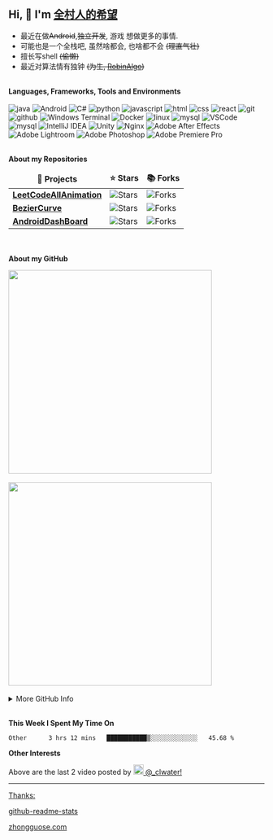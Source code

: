 ## Hi, 👋  I'm <a href="https://www.gengzhibo.com/" target="_blank">全村人的希望</a> 
* 最近在做~~Android~~,~~独立开发~~, 游戏 想做更多的事情.
* 可能也是一个全栈吧, 虽然啥都会, 也啥都不会 ~~(理直气壮)~~
* 擅长写shell ~~(偷懒)~~
* 最近对算法情有独钟 ~~(为生, [RobinAlgo](https://robinalgo.com))~~

<!-- 如果你想了解多一点点, 为什么不看看下面那个可能会有很多star的项目呢(前排star机会难得不是)
<a href="https://github.com/anuraghazra/github-readme-stats">
  <img align="center" src="https://github-readme-stats.vercel.app/api/pin/?username=clwater&repo=LeetCodeAllAnimation" />
</a> -->


<!-- icon url https://simpleicons.org/ -->
<!-- color url http://zhongguose.com/ -->
<p>
</br><strong>Languages, Frameworks, Tools and Environments</strong></br></br>
<img alt="java" src="https://img.shields.io/badge/-java-2e317c?style=flat-square&logo=java&logoColor=white" />
<img alt="Android" src="https://img.shields.io/badge/-Android-41b349?style=flat-square&logo=Android&logoColor=white" />
<img alt="C#" src="https://img.shields.io/badge/-CSharp-525288?style=flat-square&logo=csharp&logoColor=white" />
<img alt="python" src="https://img.shields.io/badge/-python-74787a?style=flat-square&logo=python&logoColor=white" />
<img alt="javascript" src="https://img.shields.io/badge/-javascript-428675?style=flat-square&logo=javascript&logoColor=white" />
<img alt="html" src="https://img.shields.io/badge/-html-d2d97a?style=flat-square&logo=html5&logoColor=white" />
<img alt="css" src="https://img.shields.io/badge/-css-584717?style=flat-square&logo=css3&logoColor=white" />
<img alt="react" src="https://img.shields.io/badge/-React-cf7543?style=flat-square&logo=react&logoColor=white" />

<img alt="git" src="https://img.shields.io/badge/-git-5c2223?style=flat-square&logo=git&logoColor=white" />
<img alt="github" src="https://img.shields.io/badge/-github-d13c74?style=flat-square&logo=github&logoColor=white" />
<img alt="Windows Terminal" src="https://img.shields.io/badge/-terminal-36292f?style=flat-square&logo=Windows Terminal&logoColor=white" />

<img alt="Docker" src="https://img.shields.io/badge/-Docker-5d3131?style=flat-square&logo=Docker&logoColor=white" />
<img alt="linux" src="https://img.shields.io/badge/-Linux-8076a3?style=flat-square&logo=linux&logoColor=white" />
<img alt="mysql" src="https://img.shields.io/badge/-MySQL-7e2065?style=flat-square&logo=MySQL&logoColor=white" />
<img alt="VSCode" src="https://img.shields.io/badge/-VSCode-007ACC?style=flat-square&logo=Visual Studio Code&logoColor=white" />
<img alt="mysql" src="https://img.shields.io/badge/-Android Studio-add5a2?style=flat-square&logo=Android Studio&logoColor=white" />
<img alt="IntelliJ IDEA" src="https://img.shields.io/badge/-IntelliJ IDEA-b7ae8f?style=flat-square&logo=IntelliJ IDEA&logoColor=white" />
<img alt="Unity" src="https://img.shields.io/badge/-Unity-2983bb?style=flat-square&logo=Unity&logoColor=white" />
<img alt="Nginx" src="https://img.shields.io/badge/-Nginx-0f95b0?style=flat-square&logo=Nginx&logoColor=white" />

<img alt="Adobe After Effects" src="https://img.shields.io/badge/-AE-876818?style=flat-square&logo=Adobe After Effects&logoColor=white" />
<img alt="Adobe Lightroom" src="https://img.shields.io/badge/-Lightroom-bdaead?style=flat-square&logo=Adobe Lightroom&logoColor=white" />
<img alt="Adobe Photoshop" src="https://img.shields.io/badge/-PS-0f59a4?style=flat-square&logo=Adobe Photoshop&logoColor=white" />
<img alt="Adobe Premiere Pro" src="https://img.shields.io/badge/-PR-986524?style=flat-square&logo=Adobe Premiere Pro&logoColor=white" />
</p>


</br><strong>About my Repositories</strong></br>
<table>
  <thead align="center">
    <tr border: none;>
      <td><b>🎁 Projects</b></td>
      <td><b>⭐ Stars</b></td>
      <td><b>📚 Forks</b></td>
    </tr>
  </thead>
  <tbody>
    <tr>
      <td><a href="https://github.com/clwater/LeetCodeAllAnimation"><b>LeetCodeAllAnimation</b></a></td>
      <td><img alt="Stars" src="https://img.shields.io/github/stars/clwater/LeetCodeAllAnimation?style=flat-square&labelColor=343b41"/></td>
      <td><img alt="Forks" src="https://img.shields.io/github/forks/clwater/LeetCodeAllAnimation?style=flat-square&labelColor=343b41"/></td>
      </td>
    </tr>
	  <tr>
      <td><a href="https://github.com/clwater/BezierCurve"><b>BezierCurve</b></a>
      </td>
      <td><img alt="Stars" src="https://img.shields.io/github/stars/clwater/BezierCurve?style=flat-square&labelColor=343b41"/></td>
      <td><img alt="Forks" src="https://img.shields.io/github/forks/clwater/BezierCurve?style=flat-square&labelColor=343b41"/></td>
      </td>
    </tr> 
    <tr>
      <td><a href="https://github.com/clwater/AndroidDashBoard"><b>AndroidDashBoard</b></a></td>
      <td><img alt="Stars" src="https://img.shields.io/github/stars/clwater/AndroidDashBoard?style=flat-square&labelColor=343b41"/></td>
      <td><img alt="Forks" src="https://img.shields.io/github/forks/clwater/AndroidDashBoard?style=flat-square&labelColor=343b41"/></td>
    </tr>
  </tbody>
</table>


</br></br><strong>About my GitHub</strong></br>
<div align=left>
<img src="https://github-readme-stats.vercel.app/api?username=clwater&show_icons=true" width="400"/>
</div>
</br>
<div align=left>
<img src="https://github-readme-stats.vercel.app/api/top-langs/?username=clwater&layout=compact&&hide=python,javascript,html" width="400" />
</div>
</br>
<!-- <p>
  <a href="https://github.com/clwater">
    <img src="https://badges.pufler.dev/visits/clwater/clwater?style=flat-square&color=blue&logo=github">
  </a>
  <a href="https://github.com/clwater">
    <img src="https://badges.pufler.dev/years/clwater?style=flat-square&color=blue&logo=github">
  </a>
  <a href="https://github.com/clwater">
    <img src="https://badges.pufler.dev/repos/clwater?style=flat-square&color=blue&logo=github">
  </a>
  <a href="https://github.com/clwater">
    <img src="https://badges.pufler.dev/commits/monthly/clwater?style=flat-square&color=blue&logo=github">
  </a>
</p> -->

<details><summary>More GitHub Info</summary>
<img src="https://metrics.lecoq.io/clwater?template=classic&base.header=0&base.metadata=0&config.timezone=Asia%2FShanghai"/>
</br>
<img src="https://activity-graph.herokuapp.com/graph?username=clwater&theme=rogue&hide_title=true"/>
</details>

</br>

<strong>This Week I Spent My Time On</strong></br>
<!--START_SECTION:waka-->

```text
Other      3 hrs 12 mins   ███████████▒░░░░░░░░░░░░░   45.68 %
```

<!--END_SECTION:waka-->


<strong>Other Interests</strong>
<!--
<p>
<a href="https://streamja.com/lWBdr">
<img width="200" src="http://outin-12775ec6a01d11eaaba100163e1a3b4a.oss-cn-shanghai.aliyuncs.com/4863e89fe5914ad7b89dca05135de716/snapshots/ad333f427bba48cd93186acff0753116-00002.jpg?Expires=1637243738&OSSAccessKeyId=LTAIVVfYx6D0HeL2&Signature=f3i6PA0SAc5bsMmHLGswMxoU%2FdQ%3D" />
</a>
<a href="https://streamja.com/4WgMz">
<img width="200" src="http://outin-12775ec6a01d11eaaba100163e1a3b4a.oss-cn-shanghai.aliyuncs.com/a50cfd65378b4ee49aad1b643aaa8376/snapshots/c102518f9568444a9748b65afb715472-00001.jpg?Expires=1637244388&OSSAccessKeyId=LTAIVVfYx6D0HeL2&Signature=fEeB6N%2FP1%2FVX8fMmdEfc2C%2FrEXI%3D" />
</a>
</p>
-->


<p>Above are the last 2 video posted by <a href="https://www.instagram.com/_clwater/" target="_blank"><img src="https://upload.wikimedia.org/wikipedia/commons/thumb/e/e7/Instagram_logo_2016.svg/1024px-Instagram_logo_2016.svg.png" width="20"/> @_clwater!</p>



---
Thanks:

[github-readme-stats](https://github.com/anuraghazra/github-readme-stats)


[zhongguose.com](http://zhongguose.com/)
